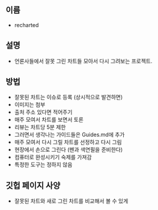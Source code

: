 이름
-------------------

* recharted


설명
-------------------

* 언론사들에서 잘못 그린 차트들 모아서 다시 그려보는 프로젝트.


방법
-------------------

* 잘못된 차트는 이슈로 등록 (상시적으로 발견하면)
 * 이미지는 첨부
 * 출처 주소 있다면 적어주기
* 매주 모여서 차트를 보면서 토론
 * 리뷰는 차트당 5분 제한
 * 그러면서 생각나는 가이드들은 Guides.md에 추가
* 매주 모여서 다시 그릴 차트를 선정하고 다시 그림
 * 현장에서 손으로 그린다 (펜과 색연필을 준비한다)
 * 컴퓨터로 완성시키기 숙제를 가져감
* 특정한 도구는 정하지 않음



깃헙 페이지 사양
-------------------

* 잘못된 차트와 새로 그린 차트를 비교해서 볼 수 있게

